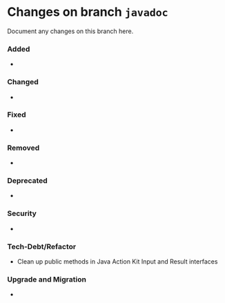 # Changes on branch `javadoc`
Document any changes on this branch here.
### Added
- 

### Changed
- 

### Fixed
- 

### Removed
- 

### Deprecated
- 

### Security
- 

### Tech-Debt/Refactor
- Clean up public methods in Java Action Kit Input and Result interfaces

### Upgrade and Migration
- 

